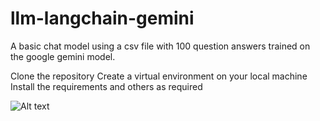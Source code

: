 # llm-langchain-gemini
A basic chat model using a csv file with 100 question answers trained on the google gemini model. 

Clone the repository
Create a virtual environment on your local machine
Install the requirements and others as required

![Alt text](images/output.png)
